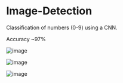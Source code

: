 # Image-Detection
Classification of numbers (0-9) using a CNN. 

Accuracy ~97%

![image](https://github.com/user-attachments/assets/39da13ab-8a7a-426d-b3a9-88a3615bc4d8)

![image](https://github.com/user-attachments/assets/d2c54cb2-d61e-4daf-82f1-3bd3d7e24009)

![image](https://github.com/user-attachments/assets/4ed6e75a-e3ab-4688-98cd-faafc9efec23)
